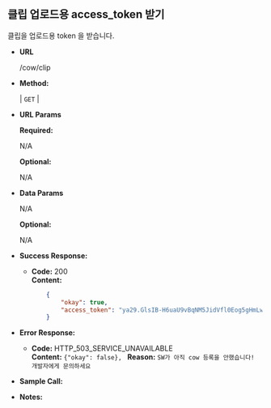 **클립 업로드용 access_token 받기**
----
  
  클립을 업로드용 token 을 받습니다.

* **URL**

  /cow/clip

* **Method:**
  
  | `GET` |
  
*  **URL Params**

   **Required:**
 
   N/A
   
   **Optional:**
 
   N/A

* **Data Params**

    N/A
    
    **Optional:**
    
    N/A

* **Success Response:**
  
  * **Code:** 200 <br />
    **Content:** 
    ```json
        {
            "okay": true,
            "access_token": "ya29.GlsIB-H6uaU9vBqNM5JidVfl0Eog5gHmLwrZQSL0gPRwUDBJp9LCgiXM6BwfmOEt4icQpJN-X1oWNtdJR0-oCYQwNBL-DHnNlBfa2CXzfRj7I_cN-NmyOwUEXXPN"
        }
    ```
 
* **Error Response:**

  * **Code:** HTTP_503_SERVICE_UNAVAILABLE <br />
    **Content:** `{"okay": false}, `
    **Reason:** `SW가 아직 cow 등록을 안했습니다! 개발자에게 문의하세요`
    
    

* **Sample Call:**


* **Notes:**

